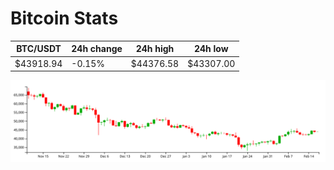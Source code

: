 # Bitcoin Stats

BTC/USDT|24h change|24h high|24h low|
|---|---|---|---|
|$43918.94|-0.15%|$44376.58|$43307.00|

<img src="./chart.svg">

